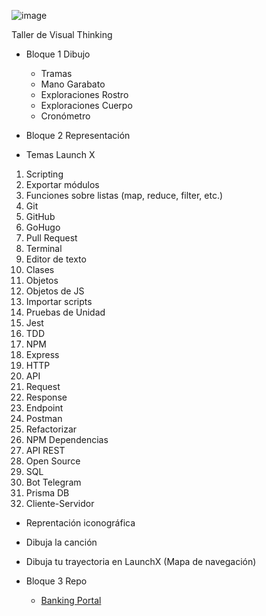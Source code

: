 ![image](https://user-images.githubusercontent.com/17634377/167760291-8fee2f6f-b382-4764-bb1d-ede5cbddeac2.png)


Taller de Visual Thinking

- Bloque 1 Dibujo
  - Tramas
  - Mano Garabato
  - Exploraciones Rostro
  - Exploraciones Cuerpo
  - Cronómetro

- Bloque 2 Representación
 - Temas Launch X
  1. Scripting
  2. Exportar módulos
  3. Funciones sobre listas (map, reduce, filter, etc.)
  4. Git
  5. GitHub
  6. GoHugo 
  7. Pull Request
  8. Terminal
  9. Editor de texto
  10. Clases
  11. Objetos
  12. Objetos de JS
  13. Importar scripts
  14. Pruebas de Unidad
  15. Jest
  16. TDD
  17. NPM
  18. Express
  19. HTTP
  20. API 
  21. Request
  22. Response
  23. Endpoint
  24. Postman
  25. Refactorizar
  26. NPM Dependencias
  27. API REST 
  28. Open Source
  29. SQL
  30. Bot Telegram
  31. Prisma DB
  32. Cliente-Servidor

- Reprentación iconográfica
- Dibuja la canción
- Dibuja tu trayectoria en LaunchX (Mapa de navegación)

- Bloque 3 Repo
  - [Banking Portal](https://github.com/pluralsight-projects/NodeExpress-BankingPortal/tree/module5-solution)

